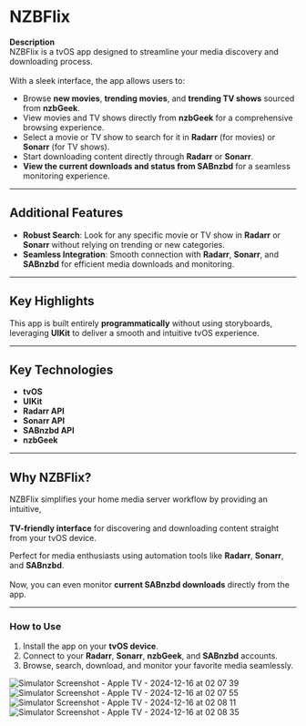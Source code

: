 # NZBFlix  

**Description**  
NZBFlix is a tvOS app designed to streamline your media discovery and downloading process.<br>  
With a sleek interface, the app allows users to:  

- Browse **new movies**, **trending movies**, and **trending TV shows** sourced from **nzbGeek**.<br>  
- View movies and TV shows directly from **nzbGeek** for a comprehensive browsing experience.<br>  
- Select a movie or TV show to search for it in **Radarr** (for movies) or **Sonarr** (for TV shows).<br>  
- Start downloading content directly through **Radarr** or **Sonarr**.<br>  
- **View the current downloads and status from SABnzbd** for a seamless monitoring experience.  

---

## Additional Features  

- **Robust Search**: Look for any specific movie or TV show in **Radarr** or **Sonarr** without relying on trending or new categories.<br>  
- **Seamless Integration**: Smooth connection with **Radarr**, **Sonarr**, and **SABnzbd** for efficient media downloads and monitoring.  

---

## Key Highlights  

This app is built entirely **programmatically** without using storyboards, leveraging **UIKit** to deliver a smooth and intuitive tvOS experience.  

---

## Key Technologies  

- **tvOS**<br>  
- **UIKit**<br>  
- **Radarr API**<br>  
- **Sonarr API**<br>  
- **SABnzbd API**<br>  
- **nzbGeek**  

---

## Why NZBFlix?  

NZBFlix simplifies your home media server workflow by providing an intuitive,<br>  
**TV-friendly interface** for discovering and downloading content straight from your tvOS device.<br>  

Perfect for media enthusiasts using automation tools like **Radarr**, **Sonarr**, and **SABnzbd**.<br>  
Now, you can even monitor **current SABnzbd downloads** directly from the app.  

---

### How to Use  

1. Install the app on your **tvOS device**.<br>  
2. Connect to your **Radarr**, **Sonarr**, **nzbGeek**, and **SABnzbd** accounts.<br>  
3. Browse, search, download, and monitor your favorite media seamlessly.<br>  

![Simulator Screenshot - Apple TV - 2024-12-16 at 02 07 39](https://github.com/user-attachments/assets/309e3b64-afd9-4b64-952a-a93c748f819e)
![Simulator Screenshot - Apple TV - 2024-12-16 at 02 07 55](https://github.com/user-attachments/assets/e626905b-5b18-46fc-ad26-24dc78fdbb40)
![Simulator Screenshot - Apple TV - 2024-12-16 at 02 08 11](https://github.com/user-attachments/assets/b5523e47-1683-42c8-ac20-c9670616fad2)
![Simulator Screenshot - Apple TV - 2024-12-16 at 02 08 35](https://github.com/user-attachments/assets/c1945e59-6cd6-436d-90a1-ae7394cffa15)
